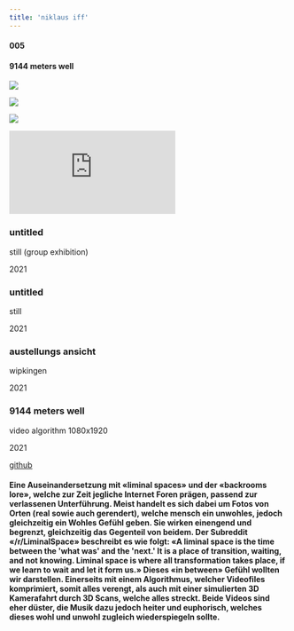 ```yaml
---
title: 'niklaus iff'
---
```

<!-- number//title -->
<div class="work-col1">

#### 005

#### 9144 meters well

</div>

<!-- images -->
<div class="work-col2-3">
<div class="work-col2">
<div class="work-img">

![](/images/9144meterswell02.png)

</div>
<div class="work-img">

![](/images/9144meterswell05.png)

</div>
<div class="work-img">

![](/images/meterswe.jpeg)

</div>

<div class="work-ifr">
<div class="work-img">
<iframe src="https://player.vimeo.com/video/772184630?h=27d1a46322&amp;badge=0&amp;autopause=0&amp;player_id=0&amp;app_id=58479" frameborder="0" allow="autoplay; fullscreen; picture-in-picture" allowfullscreen title="dauer standort render"></iframe><script src="https://player.vimeo.com/api/player.js"></script>
</div>
</div>

</div>

<!-- image info -->
<div class="work-col3">
<div class="work-col3-div">

### untitled

still (group exhibition)

2021

</div>
<div class="work-col3-div">

### untitled

still

2021

</div>
<div class="work-col3-div">

### austellungs ansicht

wipkingen

2021

</div>
<div class="work-col3-div">

### 9144 meters well

video algorithm 1080x1920

2021

</div>
</div>
</div>

<!-- links -->
<div class="work-col4">

<!-- <a class="work-links" href="https://doc.niklausiff.ch/" target="_blank">doc</a> -->

<a class="work-links" href="https://github.com/nikischwdrtr/noindex" target="_blank">github</a>

</div>

<!-- text -->

#### Eine Auseinandersetzung mit «liminal spaces» und der «backrooms lore», welche zur Zeit jegliche Internet Foren prägen, passend zur verlassenen Unterführung. Meist handelt es sich dabei um Fotos von Orten (real sowie auch gerendert), welche mensch ein unwohles, jedoch gleichzeitig ein Wohles Gefühl geben. Sie wirken einengend und begrenzt, gleichzeitig das Gegenteil von beidem. Der Subreddit «/r/LiminalSpace» beschreibt es wie folgt: «A liminal space is the time between the 'what was' and the 'next.' It is a place of transition, waiting, and not knowing. Liminal space is where all transformation takes place, if we learn to wait and let it form us.» Dieses «in between» Gefühl wollten wir darstellen. Einerseits mit einem Algorithmus, welcher Videofiles komprimiert, somit alles verengt, als auch mit einer simulierten 3D Kamerafahrt durch 3D Scans, welche alles streckt. Beide Videos sind eher düster, die Musik dazu jedoch heiter und euphorisch, welches dieses wohl und unwohl zugleich wiederspiegeln sollte.